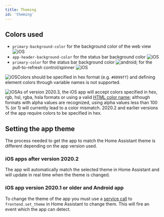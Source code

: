 ```yaml
---
title: Theming
id: 'theming'
---
```


## Colors used

- `primary-background-color` for the background color of the web view ![iOS](/assets/apple.svg)
- `app-header-background-color` for the status bar background color ![iOS](/assets/apple.svg)
- `primary-color` for the status bar background color ![android](/assets/android.svg); for the pull-to-refresh control/spinner ![iOS](/assets/apple.svg)

![iOS](/assets/android.svg)Colors should be specified in hex format (e.g. `#0099ff`) and defining element colors through variable names is not supported.

![iOS](/assets/apple.svg)As of version 2020.3, the iOS app will accept colors specified in hex, rgb, hsl, rgba, hsla formats or using a valid [HTML color name](https://www.w3schools.com/colors/colors_names.asp); although formats with alpha values are recognized, using alpha values less than 100 % (or 1) will currently lead to a color mismatch. 2020.2 and earlier versions of the app require colors to be specified in hex.

## Setting the app theme

The process needed to get the app to match the Home Assistant theme is different depending on the app version used.

### iOS apps after version 2020.2

The app will automatically match the selected theme in Home Assistant and will update in real time when the theme is changed.

### iOS app version 2020.1 or older and Android app

To change the theme of the app you must use a [service call](https://www.home-assistant.io/docs/scripts/service-calls/) to `frontend.set_theme` in Home Assistant to change them. This will fire an event which the app can detect.
